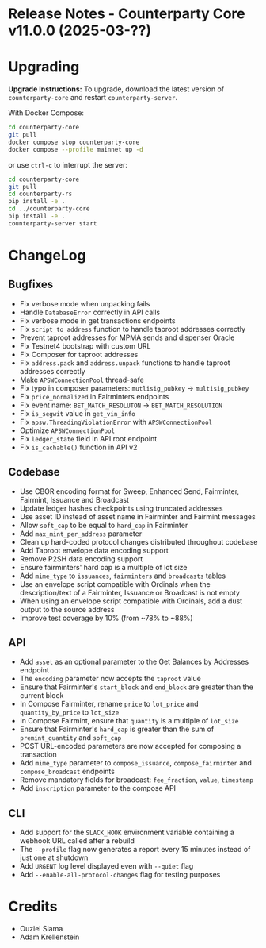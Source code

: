 # Release Notes - Counterparty Core v11.0.0 (2025-03-??)


# Upgrading

**Upgrade Instructions:**
To upgrade, download the latest version of `counterparty-core` and restart `counterparty-server`.

With Docker Compose:

```bash
cd counterparty-core
git pull
docker compose stop counterparty-core
docker compose --profile mainnet up -d
```

or use `ctrl-c` to interrupt the server:

```bash
cd counterparty-core
git pull
cd counterparty-rs
pip install -e .
cd ../counterparty-core
pip install -e .
counterparty-server start
```

# ChangeLog

## Bugfixes

- Fix verbose mode when unpacking fails
- Handle `DatabaseError` correctly in API calls
- Fix verbose mode in get transactions endpoints
- Fix `script_to_address` function to handle taproot addresses correctly
- Prevent taproot addresses for MPMA sends and dispenser Oracle
- Fix Testnet4 bootstrap with custom URL
- Fix Composer for taproot addresses
- Fix `address.pack` and `address.unpack` functions to handle taproot addresses correctly
- Make `APSWConnectionPool` thread-safe
- Fix typo in composer parameters: `mutlisig_pubkey` -> `multisig_pubkey`
- Fix `price_normalized` in Fairminters endpoints
- Fix event name: `BET_MATCH_RESOLUTON` -> `BET_MATCH_RESOLUTION`
- Fix `is_segwit` value in `get_vin_info`
- Fix `apsw.ThreadingViolationError` with `APSWConnectionPool`
- Optimize `APSWConnectionPool`
- Fix `ledger_state` field in API root endpoint
- Fix `is_cachable()` function in API v2 

## Codebase

- Use CBOR encoding format for Sweep, Enhanced Send, Fairminter, Fairmint, Issuance and Broadcast
- Update ledger hashes checkpoints using truncated addresses
- Use asset ID instead of asset name in Fairminter and Fairmint messages
- Allow `soft_cap` to be equal to `hard_cap` in Fairminter
- Add `max_mint_per_address` parameter
- Clean up hard-coded protocol changes distributed throughout codebase
- Add Taproot envelope data encoding support
- Remove P2SH data encoding support
- Ensure fairminters' hard cap is a multiple of lot size
- Add `mime_type` to `issuances`, `fairminters` and `broadcasts` tables
- Use an envelope script compatible with Ordinals when the description/text of a Fairminter, Issuance or Broadcast is not empty
- When using an envelope script compatible with Ordinals, add a dust output to the source address
- Improve test coverage by 10% (from ~78% to ~88%)

## API

- Add `asset` as an optional parameter to the Get Balances by Addresses endpoint
- The `encoding` parameter now accepts the `taproot` value
- Ensure that Fairminter's `start_block` and `end_block` are greater than the current block
- In Compose Fairminter, rename `price` to `lot_price` and `quantity_by_price` to `lot_size`
- In Compose Fairmint, ensure that `quantity` is a multiple of `lot_size`
- Ensure that Fairminter's `hard_cap` is greater than the sum of `premint_quantity` and `soft_cap`
- POST URL-encoded parameters are now accepted for composing a transaction
- Add `mime_type` parameter to `compose_issuance`, `compose_fairminter` and `compose_broadcast` endpoints
- Remove mandatory fields for broadcast: `fee_fraction`, `value`, `timestamp`
- Add `inscription` parameter to the compose API

## CLI

- Add support for the `SLACK_HOOK` environment variable containing a webhook URL called after a rebuild
- The `--profile` flag now generates a report every 15 minutes instead of just one at shutdown
- Add `URGENT` log level displayed even with `--quiet` flag
- Add `--enable-all-protocol-changes` flag for testing purposes

# Credits

- Ouziel Slama
- Adam Krellenstein
